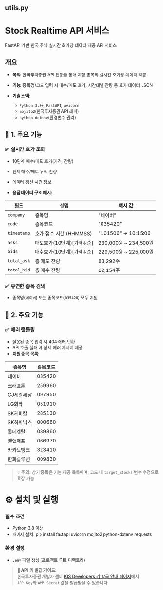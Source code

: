 ## utils.py


# Stock Realtime API 서비스
FastAPI 기반 한국 주식 실시간 호가창 데이터 제공 API 서비스

## 개요
- **목적**: 한국투자증권 API 연동을 통해 지정 종목의 실시간 호가창 데이터 제공
- **기능**: 종목명/코드 입력 시 매수/매도 호가, 시간대별 잔량 등 호가 데이터 JSON 

- **기술 스택**: 
  - `Python 3.8+`, `FastAPI`, `uvicorn`
  - `mojito2`(한국투자증권 API 래퍼)
  - `python-dotenv`(환경변수 관리)

## 🚀 1. 주요 기능 
### ✅ **실시간 호가 조회**  
- 10단계 매수/매도 호가(가격, 잔량)  
- 전체 매수/매도 누적 잔량  
- 데이터 갱신 시간 정보  

- **응답 데이터 구조 예시**:

| 필드         | 설명                          | 예시 값                   |
|--------------|-------------------------------|--------------------------|
| `company`    | 종목명                        | "네이버"                 |
| `code`       | 종목코드                      | "035420"                |
| `timestamp`  | 호가 접수 시간 (HHMMSS)       | "101506" → 10:15:06    |
| `asks`       | 매도호가(10단계)[가격↓순]     | 230,000원 ~ 234,500원  |
| `bids`       | 매수호가(10단계)[가격↓순]     | 229,500원 ~ 225,000원  |
| `total_ask`  | 총 매도 잔량                  | 83,292주               |
| `total_bid`  | 총 매수 잔량                  | 62,154주               |



### ✅ **유연한 종목 검색**  
- 종목명(`네이버`) 또는 종목코드(`035420`) 모두 지원 

## 🚀 2. 주요 기능
### ✅ **에러 핸들링**  
- 잘못된 종목 입력 시 404 에러 반환  
- API 호출 실패 시 상세 에러 메시지 제공  
- **지원 종목 목록**:
  
| 종목명         | 종목코드  |
|---------------|----------|
| 네이버         | 035420   |
| 크래프톤       | 259960   |
| CJ제일제당     | 097950   |
| LG화학        | 051910   |
| SK케미칼      | 285130   |
| SK하이닉스    | 000660   |
| 롯데렌탈      | 089860   |
| 엘앤에프      | 066970   |
| 카카오뱅크    | 323410   |
| 한화솔루션    | 009830   |

> 💡 주의: 상기 종목은 기본 제공 목록이며, 코드 내 `target_stocks` 변수 수정으로 확장 가능

# ⚙️ 설치 및 실행

### 필수 조건
- Python 3.8 이상
- 패키지 설치:  pip install fastapi uvicorn mojito2 python-dotenv requests


### 환경 설정
- `.env` 파일 생성 (프로젝트 루트 디렉토리)  


> 🔗 **API 키 발급 가이드**:  
> 한국투자증권 개발자 센터 [KIS Developers 키 발급 안내 페이지](https://wikidocs.net/165188#kis-developers)에서  
> `APP Key`와 `APP Secret` 값을 발급받을 수 있습니다.




